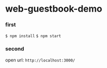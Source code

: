 # web-guestbook-demo

### first

`$ npm install`
`$ npm start`

### second

open url: `http://localhost:3000/`
